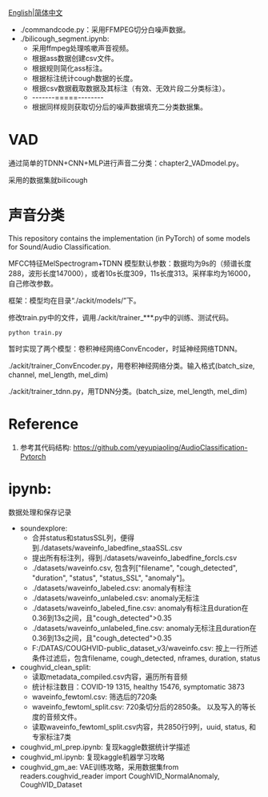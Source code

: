 [English](README.md)|[简体中文](README_cn.md)

- ./commandcode.py：采用FFMPEG切分白噪声数据。
- ./bilicough_segment.ipynb: 
  - 采用ffmpeg处理咳嗽声音视频。
  - 根据ass数据创建csv文件。
  - 根据规则简化ass标注。
  - 根据标注统计cough数据的长度。
  - 根据csv数据截取数据及其标注（有效、无效片段二分类标注）。
  - -------=====--------
  - 根据同样规则获取切分后的噪声数据填充二分类数据集。

# VAD
通过简单的TDNN+CNN+MLP进行声音二分类：chapter2_VADmodel.py。

采用的数据集就bilicough


# 声音分类
This repository contains the implementation (in PyTorch) of some models for Sound/Audio Classification.

MFCC特征MelSpectrogram+TDNN
模型默认参数：数据均为9s的（频谱长度288，波形长度147000），或者10s长度309，11s长度313。采样率均为16000，自己修改参数。

框架：模型均在目录“./ackit/models/”下。

修改train.py中的文件，调用./ackit/trainer_***.py中的训练、测试代码。
```commandline
python train.py
```
暂时实现了两个模型：卷积神经网络ConvEncoder，时延神经网络TDNN。

./ackit/trainer_ConvEncoder.py，用卷积神经网络分类。输入格式(batch_size, channel, mel_length, mel_dim)

./ackit/trainer_tdnn.py，用TDNN分类。(batch_size, mel_length, mel_dim)

# Reference
1. 参考其代码结构: https://github.com/yeyupiaoling/AudioClassification-Pytorch

# ipynb:
数据处理和保存记录
- soundexplore: 
  - 合并status和statusSSL列，便得到./datasets/waveinfo_labedfine_staaSSL.csv
  - 提出所有标注列，得到./datasets/waveinfo_labedfine_forcls.csv
  - ./datasets/waveinfo.csv, 包含列["filename", "cough_detected", "duration", "status", "status_SSL", "anomaly"]。
  - ./datasets/waveinfo_labeled.csv: anomaly有标注
  - ./datasets/waveinfo_unlabeled.csv: anomaly无标注
  - ./datasets/waveinfo_labeled_fine.csv: anomaly有标注且duration在0.36到13s之间，且"cough_detected">0.35
  - ./datasets/waveinfo_unlabeled_fine.csv: anomaly无标注且duration在0.36到13s之间，且"cough_detected">0.35
  - F:/DATAS/COUGHVID-public_dataset_v3/waveinfo.csv: 按上一行所述条件过滤后，包含filename, cough_detected, nframes, duration, status
- coughvid_clean_split: 
  - 读取metadata_compiled.csv内容，遍历所有音频
  - 统计标注数目：COVID-19 1315, healthy 15476, symptomatic 3873
  - waveinfo_fewtoml.csv: 筛选后的720条
  - waveinfo_fewtoml_split.csv: 720条切分后的2850条。 以及写入的等长度的音频文件。
  - 读取waveinfo_fewtoml_split.csv内容，共2850行9列，uuid, status, 和专家标注7类
- coughvid_ml_prep.ipynb: 复现kaggle数据统计学描述
- coughvid_ml.ipynb: 复现kaggle机器学习攻略 
- coughvid_gm_ae: VAE训练攻略，采用数据集from readers.coughvid_reader import CoughVID_NormalAnomaly, CoughVID_Dataset
